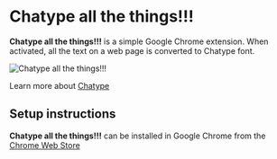 **Chatype all the things!!!**
========================

**Chatype all the things!!!** is a simple Google Chrome extension. When activated, all the text on a web page is converted to Chatype font.

![Chatype all the things!!!](http://i.imgur.com/lpKaupV.jpg)

Learn more about [Chatype][1]

## Setup instructions ##
**Chatype all the things!!!** can be installed in Google Chrome from the [Chrome Web Store][2]


  [1]: http://chatype.com/
  [2]: https://chrome.google.com/webstore/detail/chatype-all-the-things/lemklljglcmkifeacmafcgofakdpbkjb
